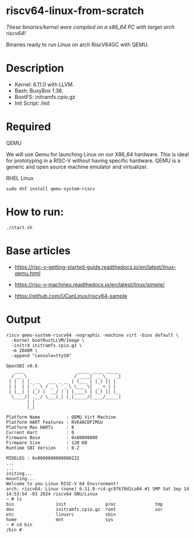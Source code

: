 # riscv64-linux-from-scratch

*These binaries/kernel were compiled on a x86_64 PC with target arch riscv64!*

Binaries ready to run Linux on arch RiscV64GC with QEMU.

# Description

- Kernel: 6.11.0 with LLVM.
- Bash: BusyBox 1.36.
- BootFS: initramfs.cpio.gz
- Init Script: /init

# Required

QEMU

We will use Qemu for launching Linux on our X86_64 hardware. 
This is ideal for prototyping in a RISC-V without having specific hardware.
QEMU is a generic and open source machine emulator and virtualizer.

RHEL Linux 
```
sudo dnf install qemu-system-riscv
```

# How to run:

```
./start.sh
```

# Base articles

- https://risc-v-getting-started-guide.readthedocs.io/en/latest/linux-qemu.html

- https://risc-v-machines.readthedocs.io/en/latest/linux/simple/

- https://github.com/UCanLinux/riscv64-sample

# Output

```
riscv qemu-system-riscv64 -nographic -machine virt -bios default \
  -kernel bootRustLLVM/Image \
  -initrd initramfs.cpio.gz \
  -m 2048M \
  -append "console=ttyS0"

OpenSBI v0.6
   ____                    _____ ____ _____
  / __ \                  / ____|  _ \_   _|
 | |  | |_ __   ___ _ __ | (___ | |_) || |
 | |  | | '_ \ / _ \ '_ \ \___ \|  _ < | |
 | |__| | |_) |  __/ | | |____) | |_) || |_
  \____/| .__/ \___|_| |_|_____/|____/_____|
        | |
        |_|

Platform Name          : QEMU Virt Machine
Platform HART Features : RV64ACDFIMSU
Platform Max HARTs     : 8
Current Hart           : 0
Firmware Base          : 0x80000000
Firmware Size          : 120 KB
Runtime SBI Version    : 0.2

MIDELEG : 0x0000000000000222
...
...
initing...
mounting...
Welcome to you Linux RISC-V 64 Environment!
arch: riscv64: Linux (none) 6.11.0-rc4-gc97670d2ca04 #1 SMP Sat Sep 14 14:53:54 -03 2024 riscv64 GNU/Linux
~ # ls
bin                init               proc               tmp
dev                initramfs.cpio.gz  root               usr
etc                linuxrc            sbin
home               mnt                sys
~ # cd bin
/bin #
```
